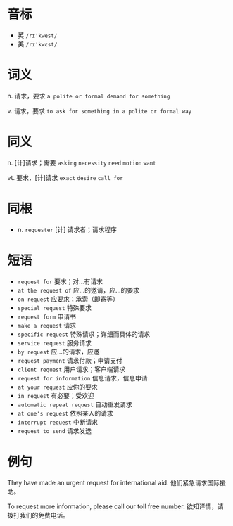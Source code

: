 # 音标

- 英 `/rɪ'kwest/`
- 美 `/rɪ'kwɛst/`

# 词义

n. 请求，要求
`a polite or formal demand for something`

v. 请求，要求
`to ask for something in a polite or formal way`

# 同义

n. [计]请求；需要
`asking` `necessity` `need` `motion` `want`

vt. 要求，[计]请求
`exact` `desire` `call for`

# 同根

- n. `requester` [计] 请求者；请求程序

# 短语

- `request for` 要求；对…有请求
- `at the request of` 应…的邀请，应…的要求
- `on request` 应要求；承索（即寄等）
- `special request` 特殊要求
- `request form` 申请书
- `make a request` 请求
- `specific request` 特殊请求；详细而具体的请求
- `service request` 服务请求
- `by request` 应…的请求，应邀
- `request payment` 请求付款；申请支付
- `client request` 用户请求；客户端请求
- `request for information` 信息请求，信息申请
- `at your request` 应你的要求
- `in request` 有必要；受欢迎
- `automatic repeat request` 自动重发请求
- `at one's request` 依照某人的请求
- `interrupt request` 中断请求
- `request to send` 请求发送

# 例句

They have made an urgent request for international aid.
他们紧急请求国际援助。

To request more information, please call our toll free number.
欲知详情，请拨打我们的免费电话。


